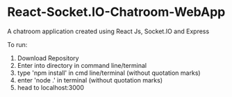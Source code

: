 # React-Socket.IO-Chatroom-WebApp
A chatroom application created using React Js, Socket.IO and Express

To run:
1. Download Repository 
2. Enter into directory in command line/terminal
3. type 'npm install' in cmd line/terminal (without quotation marks)
4. enter 'node .' in terminal (without quotation marks)
5. head to localhost:3000
